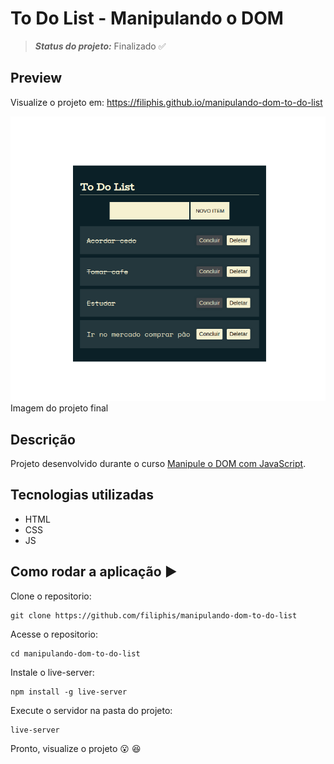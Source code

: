 # To Do List - Manipulando o DOM 
> **_Status do projeto:_** Finalizado :white_check_mark:

## Preview

Visualize o projeto em: https://filiphis.github.io/manipulando-dom-to-do-list

![Preview To Do List](./design/to-do-list.png)  Imagem do projeto final



## Descrição

Projeto desenvolvido durante o curso [Manipule o DOM com JavaScript](https://cursos.alura.com.br/course/javascript-manipulacao-dom).


## Tecnologias utilizadas
* HTML
* CSS
* JS

## Como rodar a aplicação  :arrow_forward:

Clone o repositorio:
```
git clone https://github.com/filiphis/manipulando-dom-to-do-list
```

Acesse o repositorio:
```
cd manipulando-dom-to-do-list
```

Instale o live-server:
```
npm install -g live-server
```

Execute o servidor na pasta do projeto:
```
live-server
```

Pronto, visualize o projeto :open_mouth: :satisfied:

